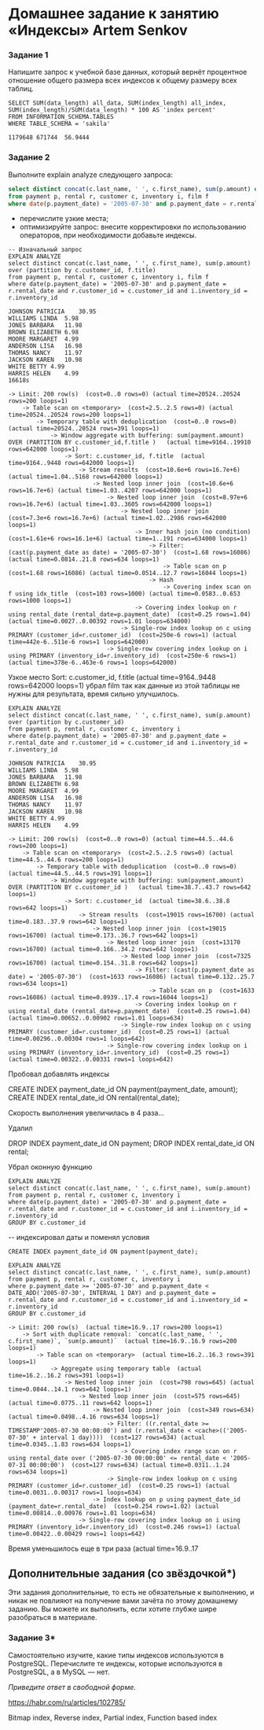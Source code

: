 # Домашнее задание к занятию «Индексы» Artem Senkov

### Задание 1

Напишите запрос к учебной базе данных, который вернёт процентное отношение общего размера всех индексов к общему размеру всех таблиц.

```
SELECT SUM(data_length) all_data, SUM(index_length) all_index, SUM(index_length)/SUM(data_length) * 100 AS 'index percent'
FROM INFORMATION_SCHEMA.TABLES
WHERE TABLE_SCHEMA = 'sakila'
```
```
1179648	671744	56.9444
```


### Задание 2

Выполните explain analyze следующего запроса:
```sql
select distinct concat(c.last_name, ' ', c.first_name), sum(p.amount) over (partition by c.customer_id, f.title)
from payment p, rental r, customer c, inventory i, film f
where date(p.payment_date) = '2005-07-30' and p.payment_date = r.rental_date and r.customer_id = c.customer_id and i.inventory_id = r.inventory_id
```
- перечислите узкие места;
- оптимизируйте запрос: внесите корректировки по использованию операторов, при необходимости добавьте индексы.

```
-- Изначальный запрос
EXPLAIN ANALYZE
select distinct concat(c.last_name, ' ', c.first_name), sum(p.amount) over (partition by c.customer_id, f.title)
from payment p, rental r, customer c, inventory i, film f
where date(p.payment_date) = '2005-07-30' and p.payment_date = r.rental_date and r.customer_id = c.customer_id and i.inventory_id = r.inventory_id

JOHNSON PATRICIA	30.95
WILLIAMS LINDA	5.98
JONES BARBARA	11.98
BROWN ELIZABETH	6.98
MOORE MARGARET	4.99
ANDERSON LISA	16.98
THOMAS NANCY	11.97
JACKSON KAREN	10.98
WHITE BETTY	4.99
HARRIS HELEN	4.99
16618s

-> Limit: 200 row(s)  (cost=0..0 rows=0) (actual time=20524..20524 rows=200 loops=1)
    -> Table scan on <temporary>  (cost=2.5..2.5 rows=0) (actual time=20524..20524 rows=200 loops=1)
        -> Temporary table with deduplication  (cost=0..0 rows=0) (actual time=20524..20524 rows=391 loops=1)
            -> Window aggregate with buffering: sum(payment.amount) OVER (PARTITION BY c.customer_id,f.title )   (actual time=9164..19910 rows=642000 loops=1)
                -> Sort: c.customer_id, f.title  (actual time=9164..9448 rows=642000 loops=1)
                    -> Stream results  (cost=10.6e+6 rows=16.7e+6) (actual time=1.04..5168 rows=642000 loops=1)
                        -> Nested loop inner join  (cost=10.6e+6 rows=16.7e+6) (actual time=1.03..4207 rows=642000 loops=1)
                            -> Nested loop inner join  (cost=8.97e+6 rows=16.7e+6) (actual time=1.03..3605 rows=642000 loops=1)
                                -> Nested loop inner join  (cost=7.3e+6 rows=16.7e+6) (actual time=1.02..2986 rows=642000 loops=1)
                                    -> Inner hash join (no condition)  (cost=1.61e+6 rows=16.1e+6) (actual time=1..191 rows=634000 loops=1)
                                        -> Filter: (cast(p.payment_date as date) = '2005-07-30')  (cost=1.68 rows=16086) (actual time=0.0814..21.8 rows=634 loops=1)
                                            -> Table scan on p  (cost=1.68 rows=16086) (actual time=0.0514..12.7 rows=16044 loops=1)
                                        -> Hash
                                            -> Covering index scan on f using idx_title  (cost=103 rows=1000) (actual time=0.0583..0.653 rows=1000 loops=1)
                                    -> Covering index lookup on r using rental_date (rental_date=p.payment_date)  (cost=0.25 rows=1.04) (actual time=0.0027..0.00392 rows=1.01 loops=634000)
                                -> Single-row index lookup on c using PRIMARY (customer_id=r.customer_id)  (cost=250e-6 rows=1) (actual time=442e-6..511e-6 rows=1 loops=642000)
                            -> Single-row covering index lookup on i using PRIMARY (inventory_id=r.inventory_id)  (cost=250e-6 rows=1) (actual time=378e-6..463e-6 rows=1 loops=642000)

```
Узкое место 
Sort: c.customer_id, f.title  (actual time=9164..9448 rows=642000 loops=1)
убрал film так как данные из этой таблицы не нужны для результата, время сильно улучшилось.

```
EXPLAIN ANALYZE                            
select distinct concat(c.last_name, ' ', c.first_name), sum(p.amount) over (partition by c.customer_id)
from payment p, rental r, customer c, inventory i
where date(p.payment_date) = '2005-07-30' and p.payment_date = r.rental_date and r.customer_id = c.customer_id and i.inventory_id = r.inventory_id

JOHNSON PATRICIA	30.95
WILLIAMS LINDA	5.98
JONES BARBARA	11.98
BROWN ELIZABETH	6.98
MOORE MARGARET	4.99
ANDERSON LISA	16.98
THOMAS NANCY	11.97
JACKSON KAREN	10.98
WHITE BETTY	4.99
HARRIS HELEN	4.99

-> Limit: 200 row(s)  (cost=0..0 rows=0) (actual time=44.5..44.6 rows=200 loops=1)
    -> Table scan on <temporary>  (cost=2.5..2.5 rows=0) (actual time=44.5..44.6 rows=200 loops=1)
        -> Temporary table with deduplication  (cost=0..0 rows=0) (actual time=44.5..44.5 rows=391 loops=1)
            -> Window aggregate with buffering: sum(payment.amount) OVER (PARTITION BY c.customer_id )   (actual time=38.7..43.7 rows=642 loops=1)
                -> Sort: c.customer_id  (actual time=38.6..38.8 rows=642 loops=1)
                    -> Stream results  (cost=19015 rows=16700) (actual time=0.183..37.9 rows=642 loops=1)
                        -> Nested loop inner join  (cost=19015 rows=16700) (actual time=0.173..36.7 rows=642 loops=1)
                            -> Nested loop inner join  (cost=13170 rows=16700) (actual time=0.166..34.2 rows=642 loops=1)
                                -> Nested loop inner join  (cost=7325 rows=16700) (actual time=0.154..31.8 rows=642 loops=1)
                                    -> Filter: (cast(p.payment_date as date) = '2005-07-30')  (cost=1633 rows=16086) (actual time=0.132..25.7 rows=634 loops=1)
                                        -> Table scan on p  (cost=1633 rows=16086) (actual time=0.0939..17.4 rows=16044 loops=1)
                                    -> Covering index lookup on r using rental_date (rental_date=p.payment_date)  (cost=0.25 rows=1.04) (actual time=0.00652..0.00902 rows=1.01 loops=634)
                                -> Single-row index lookup on c using PRIMARY (customer_id=r.customer_id)  (cost=0.25 rows=1) (actual time=0.00296..0.00304 rows=1 loops=642)
                            -> Single-row covering index lookup on i using PRIMARY (inventory_id=r.inventory_id)  (cost=0.25 rows=1) (actual time=0.00322..0.00331 rows=1 loops=642)

```

Пробовал добавлять индексы 

CREATE INDEX payment_date_id ON payment(payment_date, amount);
CREATE INDEX rental_date_id ON rental(rental_date);

Скорость выполнения увеличилась в 4 раза... 

Удалил 

DROP INDEX payment_date_id ON payment;
DROP INDEX rental_date_id ON rental;

Убрал оконную функцию

```
EXPLAIN ANALYZE                           
select distinct concat(c.last_name, ' ', c.first_name), sum(p.amount)
from payment p, rental r, customer c, inventory i
where date(p.payment_date) = '2005-07-30' and p.payment_date = r.rental_date and r.customer_id = c.customer_id and i.inventory_id = r.inventory_id
GROUP BY c.customer_id
```

-- индексировал даты и поменял условия

```
CREATE INDEX payment_date_id ON payment(payment_date);

EXPLAIN ANALYZE
select distinct concat(c.last_name, ' ', c.first_name), sum(p.amount)
from payment p, rental r, customer c, inventory i
where p.payment_date >= '2005-07-30' and p.payment_date < DATE_ADD('2005-07-30', INTERVAL 1 DAY) and p.payment_date = r.rental_date and r.customer_id = c.customer_id and i.inventory_id = r.inventory_id
GROUP BY c.customer_id
```
```
-> Limit: 200 row(s)  (actual time=16.9..17 rows=200 loops=1)
    -> Sort with duplicate removal: `concat(c.last_name, ' ', c.first_name)`, `sum(p.amount)`  (actual time=16.9..16.9 rows=200 loops=1)
        -> Table scan on <temporary>  (actual time=16.2..16.3 rows=391 loops=1)
            -> Aggregate using temporary table  (actual time=16.2..16.2 rows=391 loops=1)
                -> Nested loop inner join  (cost=798 rows=645) (actual time=0.0844..14.1 rows=642 loops=1)
                    -> Nested loop inner join  (cost=575 rows=645) (actual time=0.0775..11 rows=642 loops=1)
                        -> Nested loop inner join  (cost=349 rows=634) (actual time=0.0498..4.16 rows=634 loops=1)
                            -> Filter: ((r.rental_date >= TIMESTAMP'2005-07-30 00:00:00') and (r.rental_date < <cache>(('2005-07-30' + interval 1 day))))  (cost=127 rows=634) (actual time=0.0345..1.83 rows=634 loops=1)
                                -> Covering index range scan on r using rental_date over ('2005-07-30 00:00:00' <= rental_date < '2005-07-31 00:00:00')  (cost=127 rows=634) (actual time=0.0311..1.24 rows=634 loops=1)
                            -> Single-row index lookup on c using PRIMARY (customer_id=r.customer_id)  (cost=0.25 rows=1) (actual time=0.0031..0.00317 rows=1 loops=634)
                        -> Index lookup on p using payment_date_id (payment_date=r.rental_date)  (cost=0.254 rows=1.02) (actual time=0.00814..0.00976 rows=1.01 loops=634)
                    -> Single-row covering index lookup on i using PRIMARY (inventory_id=r.inventory_id)  (cost=0.246 rows=1) (actual time=0.00422..0.00429 rows=1 loops=642)

```

Время уменьшилось еще в три раза (actual time=16.9..17


## Дополнительные задания (со звёздочкой*)
Эти задания дополнительные, то есть не обязательные к выполнению, и никак не повлияют на получение вами зачёта по этому домашнему заданию. Вы можете их выполнить, если хотите глубже шире разобраться в материале.

### Задание 3*

Самостоятельно изучите, какие типы индексов используются в PostgreSQL. Перечислите те индексы, которые используются в PostgreSQL, а в MySQL — нет.

*Приведите ответ в свободной форме.*

https://habr.com/ru/articles/102785/

Bitmap index, Reverse index, Partial index, Function based index
